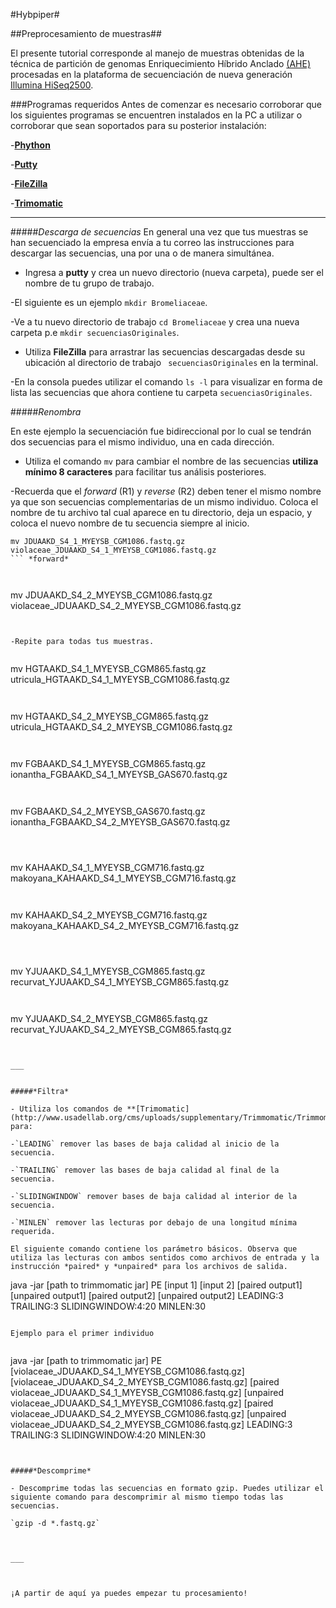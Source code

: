 #Hybpiper# 


##Preprocesamiento de muestras##


El presente tutorial corresponde al manejo de muestras obtenidas de la técnica de partición de genomas Enriquecimiento Híbrido Anclado  [(AHE)](https://academic.oup.com/sysbio/article/61/5/727/1737120) procesadas en la plataforma de secuenciación de nueva generación  [Illumina HiSeq2500](https://www.illumina.com/systems/sequencing-platforms/hiseq-2500.html).

###Programas requeridos
Antes de comenzar es necesario corroborar que los siguientes programas  se encuentren instalados en  la PC a utilizar  o corroborar que sean soportados para su posterior instalación:

-**[Phython](https://www.python.org/)**

-**[Putty](https://www.ssh.com/ssh/putty/)**

-**[FileZilla](https://filezilla-project.org/)**

-**[Trimomatic](http://www.usadellab.org/cms/uploads/supplementary/Trimmomatic/TrimmomaticManual_V0.32.pdf)** 

___

#####*Descarga de secuencias*
En general una vez que tus muestras se han secuenciado la empresa envía a tu correo las instrucciones para descargar las secuencias, una por una  o de manera simultánea.

- Ingresa a **putty** y crea un nuevo directorio  (nueva carpeta), puede ser el nombre de tu grupo de trabajo.

-El siguiente es un ejemplo `mkdir Bromeliaceae`.

-Ve a tu nuevo directorio de trabajo  `cd Bromeliaceae`  y crea una nueva carpeta  p.e `mkdir secuenciasOriginales`.


- Utiliza **FileZilla** para arrastrar las secuencias descargadas desde su ubicación al directorio de trabajo ` secuenciasOriginales` en la terminal.

-En la consola puedes utilizar el comando `ls -l` para visualizar en forma de lista las secuencias que ahora contiene tu carpeta `secuenciasOriginales`.

#####*Renombra*

En este ejemplo la secuenciación fue bidireccional por lo cual se tendrán dos secuencias para el mismo individuo, una en cada dirección.

- Utiliza el comando `mv` para cambiar el nombre de las secuencias **utiliza mínimo 8 caracteres** para facilitar tus análisis posteriores.

-Recuerda que el *forward* (R1) y *reverse* (R2) deben tener el mismo nombre ya que son secuencias complementarias de un mismo individuo. Coloca el nombre de tu archivo tal cual aparece en tu directorio, deja un espacio, y coloca el nuevo nombre de tu secuencia siempre al inicio. 

```
mv JDUAAKD_S4_1_MYEYSB_CGM1086.fastq.gz violaceae_JDUAAKD_S4_1_MYEYSB_CGM1086.fastq.gz
``` *forward*



```
mv JDUAAKD_S4_2_MYEYSB_CGM1086.fastq.gz violaceae_JDUAAKD_S4_2_MYEYSB_CGM1086.fastq.gz
``` *reverse*


-Repite para todas tus muestras.


```
mv HGTAAKD_S4_1_MYEYSB_CGM865.fastq.gz utricula_HGTAAKD_S4_1_MYEYSB_CGM1086.fastq.gz
``` 


```
mv HGTAAKD_S4_2_MYEYSB_CGM865.fastq.gz utricula_HGTAAKD_S4_2_MYEYSB_CGM1086.fastq.gz
``` 


```
mv FGBAAKD_S4_1_MYEYSB_CGM865.fastq.gz ionantha_FGBAAKD_S4_1_MYEYSB_GAS670.fastq.gz
```


```
mv FGBAAKD_S4_2_MYEYSB_GAS670.fastq.gz ionantha_FGBAAKD_S4_2_MYEYSB_GAS670.fastq.gz
```



```
mv KAHAAKD_S4_1_MYEYSB_CGM716.fastq.gz makoyana_KAHAAKD_S4_1_MYEYSB_CGM716.fastq.gz
```


```
mv KAHAAKD_S4_2_MYEYSB_CGM716.fastq.gz makoyana_KAHAAKD_S4_2_MYEYSB_CGM716.fastq.gz
```



```
mv YJUAAKD_S4_1_MYEYSB_CGM865.fastq.gz recurvat_YJUAAKD_S4_1_MYEYSB_CGM865.fastq.gz
```


```
mv YJUAAKD_S4_2_MYEYSB_CGM865.fastq.gz recurvat_YJUAAKD_S4_2_MYEYSB_CGM865.fastq.gz
```


___


#####*Filtra*

- Utiliza los comandos de **[Trimomatic](http://www.usadellab.org/cms/uploads/supplementary/Trimmomatic/TrimmomaticManual_V0.32.pdf)** para:

-`LEADING` remover las bases de baja calidad al inicio de la secuencia.

-`TRAILING` remover las bases de baja calidad al final de la secuencia.

-`SLIDINGWINDOW` remover bases de baja calidad al interior de la secuencia.

-`MINLEN` remover las lecturas por debajo de una longitud mínima requerida.

El siguiente comando contiene los parámetro básicos. Observa que utiliza las lecturas con ambos sentidos como archivos de entrada y la instrucción *paired* y *unpaired* para los archivos de salida. 

```
java -jar [path to trimmomatic jar] PE [input 1] [input 2] [paired output1] [unpaired output1] [paired output2] [unpaired output2] LEADING:3 TRAILING:3 SLIDINGWINDOW:4:20 MINLEN:30
```

Ejemplo para el primer individuo


```
java -jar [path to trimmomatic jar] PE [violaceae_JDUAAKD_S4_1_MYEYSB_CGM1086.fastq.gz] [violaceae_JDUAAKD_S4_2_MYEYSB_CGM1086.fastq.gz] [paired violaceae_JDUAAKD_S4_1_MYEYSB_CGM1086.fastq.gz] [unpaired violaceae_JDUAAKD_S4_1_MYEYSB_CGM1086.fastq.gz] [paired violaceae_JDUAAKD_S4_2_MYEYSB_CGM1086.fastq.gz] [unpaired violaceae_JDUAAKD_S4_2_MYEYSB_CGM1086.fastq.gz] LEADING:3 TRAILING:3 SLIDINGWINDOW:4:20 MINLEN:30
```


#####*Descomprime*

- Descomprime todas las secuencias en formato gzip. Puedes utilizar el siguiente comando para descomprimir al mismo tiempo todas las secuencias. 

`gzip -d *.fastq.gz`



___



¡A partir de aquí ya puedes empezar tu procesamiento!
